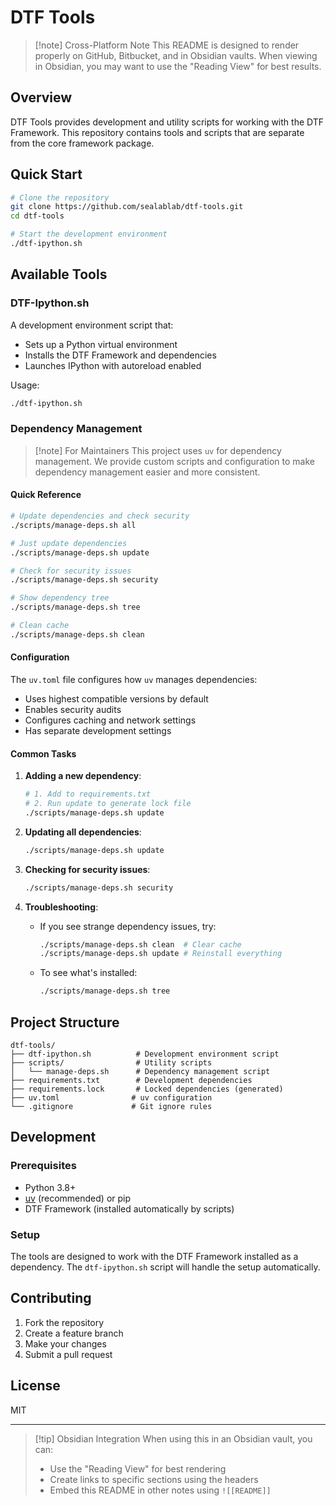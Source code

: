 # DTF Tools

> [!note] Cross-Platform Note
> This README is designed to render properly on GitHub, Bitbucket, and in Obsidian vaults.
> When viewing in Obsidian, you may want to use the "Reading View" for best results.

## Overview

DTF Tools provides development and utility scripts for working with the DTF Framework.
This repository contains tools and scripts that are separate from the core framework package.

## Quick Start

```bash
# Clone the repository
git clone https://github.com/sealablab/dtf-tools.git
cd dtf-tools

# Start the development environment
./dtf-ipython.sh
```

## Available Tools

### DTF-Ipython.sh

A development environment script that:
- Sets up a Python virtual environment
- Installs the DTF Framework and dependencies
- Launches IPython with autoreload enabled

Usage:
```bash
./dtf-ipython.sh
```

### Dependency Management

> [!note] For Maintainers
> This project uses `uv` for dependency management. We provide custom scripts and configuration
> to make dependency management easier and more consistent.

#### Quick Reference

```bash
# Update dependencies and check security
./scripts/manage-deps.sh all

# Just update dependencies
./scripts/manage-deps.sh update

# Check for security issues
./scripts/manage-deps.sh security

# Show dependency tree
./scripts/manage-deps.sh tree

# Clean cache
./scripts/manage-deps.sh clean
```

#### Configuration

The `uv.toml` file configures how `uv` manages dependencies:
- Uses highest compatible versions by default
- Enables security audits
- Configures caching and network settings
- Has separate development settings

#### Common Tasks

1. **Adding a new dependency**:
   ```bash
   # 1. Add to requirements.txt
   # 2. Run update to generate lock file
   ./scripts/manage-deps.sh update
   ```

2. **Updating all dependencies**:
   ```bash
   ./scripts/manage-deps.sh update
   ```

3. **Checking for security issues**:
   ```bash
   ./scripts/manage-deps.sh security
   ```

4. **Troubleshooting**:
   - If you see strange dependency issues, try:
     ```bash
     ./scripts/manage-deps.sh clean  # Clear cache
     ./scripts/manage-deps.sh update # Reinstall everything
     ```
   - To see what's installed:
     ```bash
     ./scripts/manage-deps.sh tree
     ```

## Project Structure

```
dtf-tools/
├── dtf-ipython.sh          # Development environment script
├── scripts/                # Utility scripts
│   └── manage-deps.sh      # Dependency management script
├── requirements.txt        # Development dependencies
├── requirements.lock       # Locked dependencies (generated)
├── uv.toml                # uv configuration
└── .gitignore             # Git ignore rules
```

## Development

### Prerequisites

- Python 3.8+
- [uv](https://github.com/astral-sh/uv) (recommended) or pip
- DTF Framework (installed automatically by scripts)

### Setup

The tools are designed to work with the DTF Framework installed as a dependency.
The `dtf-ipython.sh` script will handle the setup automatically.

## Contributing

1. Fork the repository
2. Create a feature branch
3. Make your changes
4. Submit a pull request

## License

MIT

---

> [!tip] Obsidian Integration
> When using this in an Obsidian vault, you can:
> - Use the "Reading View" for best rendering
> - Create links to specific sections using the headers
> - Embed this README in other notes using `![[README]]` 